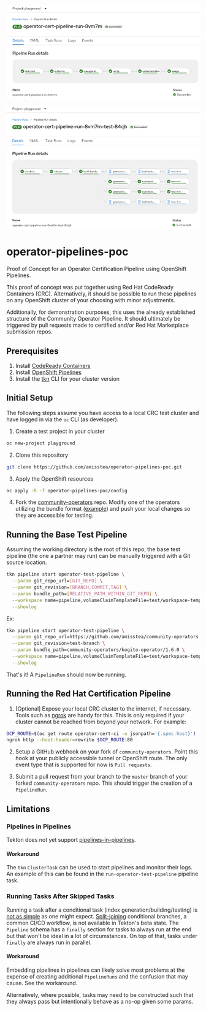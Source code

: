 ![Successful cert pipeline run](img/cert-pipelinerun-details.png)

![Successful test pipeline run](img/test-pipelinerun-details.png)

# operator-pipelines-poc
Proof of Concept for an Operator Certification Pipeline using OpenShift Pipelines.

This proof of concept was put together using Red Hat CodeReady Containers (CRC).
Alternatively, it should be possible to run these pipelines on any OpenShift
cluster of your choosing with minor adjustments.

Additionally, for demonstration purposes, this uses the already established
structure of the Community Operator Pipeline. It should ultimately be triggered
by pull requests made to certified and/or Red Hat Marketplace submission repos.

## Prerequisites

1. Install [CodeReady Containers](https://code-ready.github.io/crc/#installation_gsg)
2. Install [OpenShift Pipelines](https://docs.openshift.com/container-platform/4.7/cicd/pipelines/installing-pipelines.html)
3. Install the [tkn](https://console-openshift-console.apps-crc.testing/command-line-tools) CLI for your cluster version

## Initial Setup
The following steps assume you have access to a local CRC test cluster and have
logged in via the `oc` CLI (as developer).

1. Create a test project in your cluster

```bash
oc new-project playground
```

2. Clone this repository

```bash
git clone https://github.com/amisstea/operator-pipelines-poc.git
```

3. Apply the OpenShift resources

```bash
oc apply -R -f operator-pipelines-poc/config
```

4. Fork the [community-operators](https://github.com/operator-framework/community-operators)
   repo. Modify one of the operators utilizing the bundle format
   ([example](https://github.com/amisstea/community-operators/commit/88c9c0e4e843e4f5fb34033abb924606017064aa))
   and push your local changes so they are accessible for testing.

## Running the Base Test Pipeline

Assuming the working directory is the root of this repo, the base test pipeline
(the one a partner may run) can be manually triggered with a Git source
location.

```bash
tkn pipeline start operator-test-pipeline \
  --param git_repo_url=[GIT_REPO] \
  --param git_revision=[BRANCH,COMMIT,TAG] \
  --param bundle_path=[RELATIVE_PATH_WITHIN_GIT_REPO] \
  --workspace name=pipeline,volumeClaimTemplateFile=test/workspace-template.yml \
  --showlog
```

Ex:

```bash
tkn pipeline start operator-test-pipeline \
  --param git_repo_url=https://github.com/amisstea/community-operators.git \
  --param git_revision=test-branch \
  --param bundle_path=community-operators/kogito-operator/1.6.0 \
  --workspace name=pipeline,volumeClaimTemplateFile=test/workspace-template.yml \
  --showlog
```

That's it! A `PipelineRun` should now be running.

## Running the Red Hat Certification Pipeline

1. [Optional] Expose your local CRC cluster to the internet, if necessary.
   Tools such as [ngrok](https://dashboard.ngrok.com/get-started/setup) are
   handy for this. This is only required if your cluster cannot be reached
   from beyond your network. For example:

```bash
OCP_ROUTE=$(oc get route operator-cert-ci -o jsonpath='{.spec.host}')
ngrok http --host-header=rewrite $OCP_ROUTE:80
```

2. Setup a GitHub webhook on your fork of `community-operators`. Point this
   hook at your publicly accessible tunnel or OpenShift route. The only
   event type that is supported for now is `Pull requests`.

3. Submit a pull request from your branch to the `master` branch of your
   forked `community-operators` repo. This should trigger the creation of a
   `PipelineRun`.

## Limitations

### Pipelines in Pipelines

Tekton does not yet support
[pipelines-in-pipelines](https://github.com/tektoncd/community/blob/main/teps/0056-pipelines-in-pipelines.md).

#### Workaround

The `tkn` `ClusterTask` can be used to start pipelines and monitor their logs.
An example of this can be found in the `run-operator-test-pipeline` pipeline
task.

### Running Tasks After Skipped Tasks
Running a task after a conditional task
(index generation/building/testing) is [not as simple](https://github.com/tektoncd/community/blob/main/teps/0059-skipping-strategies.md)
as one might expect. [Split-joining](https://github.com/tektoncd/pipeline/issues/3929)
conditional branches, a common CI/CD workflow, is not available in Tekton's beta state.
The `Pipeline` schema has a `finally` section for tasks to always run at the end
but that won't be ideal in a lot of circumstances. On top of that, tasks under
`finally` are always run in parallel.

#### Workaround

Embedding pipelines in pipelines can likely solve most problems at the expense
of creating additional `PipelineRuns` and the confusion that may cause. See the
workaround.

Alternatively, where possible, tasks may need to be constructed such that they
always pass but intentionally behave as a no-op given some params.
